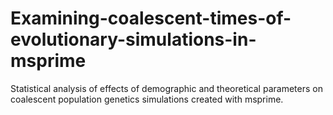 # Examining-coalescent-times-of-evolutionary-simulations-in-msprime
Statistical analysis of effects of demographic and theoretical parameters on coalescent population genetics simulations created with msprime.
